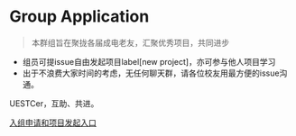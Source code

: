 # Group Application

> 本群组旨在聚拢各届成电老友，汇聚优秀项目，共同进步

- 组员可提issue自由发起项目label[new project]，亦可参与他人项目学习
- 出于不浪费大家时间的考虑，无任何聊天群，请各位校友用最方便的issue沟通。

UESTCer，互助、共进。

[入组申请和项目发起入口](//github.com/uestcer/application/issues?utf8=%E2%9C%93&q=)
